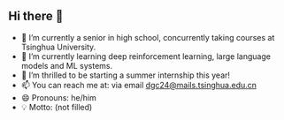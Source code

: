 ## Hi there 👋

- 🔭 I’m currently a senior in high school, concurrently taking courses at Tsinghua University.
- 🌱 I’m currently learning deep reinforcement learning, large language models and ML systems.
- 👯 I’m thrilled to be starting a summer internship this year!
- 📫 You can reach me at: via email dgc24@mails.tsinghua.edu.cn
- 😄 Pronouns: he/him
- 💡 Motto: (not filled)
